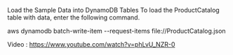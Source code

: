 Load the Sample Data into DynamoDB Tables
To load the ProductCatalog table with data, enter the following command.

aws dynamodb batch-write-item --request-items file://ProductCatalog.json

Video :
https://www.youtube.com/watch?v=phLvU_NZR-0
